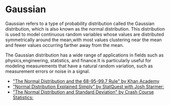 # Gaussian

 Gaussian refers to a type of probability distribution called the Gaussian distribution, 
 which is also known as the normal distribution. This distribution is used to model continuous random variables whose values are distributed symmetrically around the mean,with most values clustering near the mean and fewer values occurring farther away from the mean.

  The Gaussian distribution has a wide range of applications in fields such as physics,engineering, statistics, and finance.It is particularly useful for modeling measurements that have a natural random variation, such as measurement errors or noise in a signal.

- ["The Normal Distribution and the 68-95-99.7 Rule" by Khan Academy](https://www.youtube.com/watch?v=6f6pd0E1W8A)
- ["Normal Distribution Explained Simply" by StatQuest with Josh Starmer:](https://www.youtube.com/watch?v=rzFX5NWojp0)
- ["The Normal Distribution and Standard Deviation" by Crash Course Statistics:](https://www.youtube.com/watch?v=rzFX5NWojp0)

         


